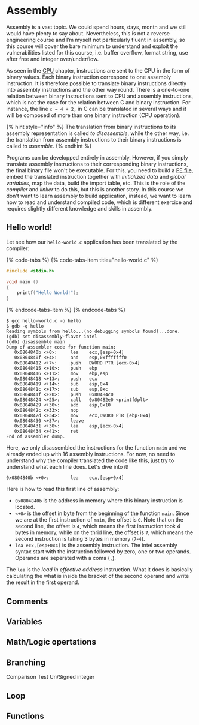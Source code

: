 # Assembly

Assembly is a vast topic. We could spend hours, days, month and we still would have plenty to say about. Nevertheless, this is not a reverse engineering course and I’m myself not particularly fluent in assembly, so this course will cover the bare minimum to understand and exploit the vulnerabilities listed for this course, i.e. buffer overflow, format string, use after free and integer over/underflow.

As seen in the [CPU](central-processing-unit.md) chapter, instructions are sent to the CPU in the form of binary values. Each binary instruction correspond to one assembly instruction. It is therefore possible to translate binary instructions directly into assembly instructions and the other way round. There is a one-to-one relation between binary instructions sent to CPU and assembly instructions, which is not the case for the relation between C and binary instruction. For instance, the line `c = 4 + 2;` in C can be translated in several ways and it will be composed of more than one binary instruction \(CPU operation\).

{% hint style="info" %}
The translation from binary instructions to its assembly representation is called *to disassemble*, while the other way, i.e. the translation from assembly instructions to their binary instructions is called *to assemble*.
{% endhint %}

Programs can be developped entirely in assembly. However, if you simply translate assembly instructions to their corresponding binary instructions, the final binary file won't be executable. For this, you need to build a [PE file](memory.md), embed the translated instruction together with *initialized data* and *global variables*, map the data, build the import table, etc. This is the role of the *compiler* and *linker* to do this, but this is another story. In this course we don't want to learn assembly to build application, instead, we want to learn how to read and understand compiled code, which is different exercice and requires slightly different knowledge and skills in assembly.

## Hello world!

Let see how our `hello-world.c` application has been translated by the compiler:

{% code-tabs %}
{% code-tabs-item title="hello-world.c" %}
```c
#include <stdio.h>

void main ()
{
    printf("Hello World!");
}
```
{% endcode-tabs-item %}
{% endcode-tabs %}

```text
$ gcc hello-world.c -o hello
$ gdb -q hello
Reading symbols from hello...(no debugging symbols found)...done.
(gdb) set disassembly-flavor intel
(gdb) disassemble main
Dump of assembler code for function main:
   0x0804840b <+0>:	    lea    ecx,[esp+0x4]
   0x0804840f <+4>:	    and    esp,0xfffffff0
   0x08048412 <+7>:	    push   DWORD PTR [ecx-0x4]
   0x08048415 <+10>:    push   ebp
   0x08048416 <+11>:    mov    ebp,esp
   0x08048418 <+13>:    push   ecx
   0x08048419 <+14>:    sub    esp,0x4
   0x0804841c <+17>:    sub    esp,0xc
   0x0804841f <+20>:    push   0x80484c0
   0x08048424 <+25>:    call   0x80482e0 <printf@plt>
   0x08048429 <+30>:    add    esp,0x10
   0x0804842c <+33>:    nop
   0x0804842d <+34>:    mov    ecx,DWORD PTR [ebp-0x4]
   0x08048430 <+37>:    leave  
   0x08048431 <+38>:    lea    esp,[ecx-0x4]
   0x08048434 <+41>:    ret    
End of assembler dump.
```

Here, we only disassembled the instructions for the function `main` and we already ended up with 16 assembly instructions. For now, no need to understand why the compiler translated the code like this, just try to understand what each line does. Let's dive into it!

```text
0x0804840b <+0>:	    lea    ecx,[esp+0x4]
```

Here is how to read this first line of assembly:

* `0x0804840b` is the address in memory where this binary instruction is located.
* `<+0>` is the offset in byte from the beginning of the function `main`. Since we are at the first instruction of `main`, the offset is `0`. Note that on the second line, the offset is `4`, which means the first instruction took 4 bytes in memory, while on the thrid line, the offset is `7`, which means the second instruction is taking 3 bytes in memory \(`7`-`4`\).
* `lea ecx,[esp+0x4]` is the assembly instruction. The intel assembly syntax start with the instruction followed by zero, one or two operands. Operands are seperated with a coma \(`,`\).

The `lea` is the *load in effective address* instruction. What it does is basically calculating the what is inside the bracket of the second operand and write the result in the first operand.


## Comments

## Variables

## Math/Logic opertations

## Branching

Comparison Test Un/Signed integer

## Loop

## Functions

